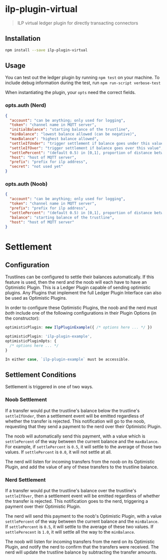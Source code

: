 # ilp-plugin-virtual

> ILP virtual ledger plugin for directly transacting connectors

## Installation

``` sh
npm install --save ilp-plugin-virtual
```

## Usage

You can test out the ledger plugin by running `npm test` on your machine.  To
include debug information during the test, run `npm run-script verbose-test`

When instantiating the plugin, your `opts` need the correct fields.

### opts.auth (Nerd)

```json
{
  "account": "can be anything; only used for logging",
  "token": "channel name in MQTT server",
  "initialBalance": "starting balance of the trustline",
  "minBalance": "lowest balance allowed (can be negative)",
  "maxBalance": "highest balance allowed",
  "settleIfUnder": "trigger settlement if balance goes under this value",
  "settleIfOver": "trigger settlement if balance goes over this value",
  "settlePercent": "(default 0.5) in [0,1], proportion of distance between current balance and limit to settle to.",
  "host": "host of MQTT server",
  "prefix": "prefix for ilp address",
  "secret": "not used yet"
}
```

### opts.auth (Noob)

```json
{
  "account": "can be anything; only used for logging",
  "token": "channel name in MQTT server",
  "prefix": "prefix for ilp address",
  "settlePercent": "(default 0.5) in [0,1], proportion of distance between current balance and limit to settle to.",
  "balance": "starting balance of the trustline",
  "host": "host of MQTT server"
}
```

# Settlement

## Configuration

Trustlines can be configured to settle their balances automatically. If this
feature is used, then the nerd and the noob will each have to have an
Optimistic Plugin. This is a Ledger Plugin capable of sending optimistic
plugins. Any Plugins that implement the full Ledger Plugin Interface can also
be used as Optimistic Plugins.

In order to configure these Optimistic Plugins, the noob and the nerd must
_both_ include one of the following configurations in their Plugin Options
(in the constructor):

```js
optimisticPlugin: new IlpPluginExample({ /* options here ... */ })
```

```js
optimisticPlugin: 'ilp-plugin-example',
optimisticPluginOpts: {
  /* options here ... */
}

In either case, `ilp-plugin-example` must be accessible.
```

## Settlement Conditions

Settlement is triggered in one of two ways.

### Noob Settlement

If a transfer would put the trustline's balance below the trustline's
`settleIfUnder`, then a settlement event will be emitted regardless of whether
the transfer is rejected. This notification will go to the noob, requesting
that they send a payment to the nerd over their Optimistic Plugin.

The noob will automatically send this payment, with a value which is
`settlePercent` of the way between the current balance and the `maxBalance`.
For example, if `settlePercent` is `0.5`, it will settle to the average of
those two values. If `settlePercent` is `0.0`, it will not settle at all. 

The nerd will listen for incoming transfers from the noob on its Optimistic
Plugin, and add the value of any of these transfers to the trustline balance.

### Nerd Settlement

If a transfer would put the trustline's balance over the trustline's
`settleIfOver`, then a settlement event will be emitted regardless of whether
the transfer is rejected. This notification goes to the nerd, triggering a
payment over their Optimistic Plugin.

The nerd will send this payment to the noob's Optimistic Plugin, with a value
`settlePercent` of the way between the current balance and the `minBalance`.
If `settlePercent` is `0.5`, it will settle to the average of these two values.
If `settlePerecent` is `1.0`, it will settle all the way to the `minBalance`.

The noob will listen for incoming transfers from the nerd on its Optimistic
Plugin, and notify the nerd to confirm that the transfers were received. The nerd
will update the trustline balance by subtracting the transfer amounts.
